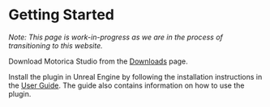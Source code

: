 # Getting Started

*Note: This page is work-in-progress as we are in the process of transitioning to this website.*

Download Motorica Studio from the [Downloads](../downloads/) page.

Install the plugin in Unreal Engine by following the installation instructions in the [User Guide](https://docs.google.com/document/d/e/2PACX-1vSEqmBBs6cngvLE4BB4AVtasH601Gsfe5rLUPssLbWOacWo-mXegOY53pn8IZxsUS6O7KsMPtELplIy/pub). The guide also contains information on how to use the plugin.
